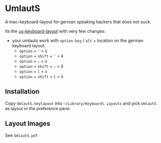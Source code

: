 # UmlautS

A mac-keyboard-layout for german speaking hackers that does not suck.

Its the [us-keyboard-layout](http://en.wikipedia.org/wiki/File:KB_United_States-NoAltGr.svg) with very few changes:

* your umlauts work with `option-key` / `alt` + location on the german keyboard layout:
    * `option` + `'` = `ä`
    * `option` + `shift` + `'` = `Ä`
    * `option` + `;` = `ö`
    * `option` + `shift` + `;` = `Ö`
    * `option` + `[` = `ü`
    * `option` + `shift` + `[` = `Ü`

## Installation

Copy `UmlautS.keylayout` into `~/Library/Keyboard\ Layouts` and pick `UmlautS` as layout in the preference pane.

## Layout Images

See `UmlautS.pdf`
